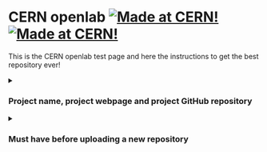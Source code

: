 # CERN openlab [![Made at CERN!](https://img.shields.io/badge/CERN-Open%20Source-%232980b9.svg)](https://home.cern)[![Made at CERN!](https://img.shields.io/badge/CERN%20openlab-openlab-brightgreen)](https://openlab.cern/)

This is the CERN openlab test page and here the instructions to get the best repository  ever!

<details>
    <summary>  <h3>Project name, project webpage and project GitHub repository </h3> </summary>

- CERN Science for Open Data (CS4OD): [webpage](https://openlab.cern/index.php/project/cern-science-open-data/?target=_blank) and [repository](https://github.com/CERN/CS4OD/?target=_blank)

</details>

<details>
    <summary><h3> Must have before uploading a new repository</h3></summary>

- [ ] your repository has the same name of the project you are working on. If there exists another repository with the same name, it is very likely that the repository for your project already exists. Ask the owner for permision to commit there.  
- [ ] your repository has a `README.md` file. 
- [ ] your repoository has a `licence.md`. Ask your supervisor if you don't know which one.
- [ ] your repository has the .gitignore file. Check [here](https://www.toptal.com/developers/gitignore) which .gitignore file you need for your programming language(s) 
</details>






<!--

**Here are some ideas to get you started:**

🙋‍♀️ A short introduction - what is your organization all about?
🌈 Contribution guidelines - how can the community get involved?
👩‍💻 Useful resources - where can the community find your docs? Is there anything else the community should know?
🍿 Fun facts - what does your team eat for breakfast?
🧙 Remember, you can do mighty things with the power of [Markdown](https://docs.github.com/github/writing-on-github/getting-started-with-writing-and-formatting-on-github/basic-writing-and-formatting-syntax)
-->
